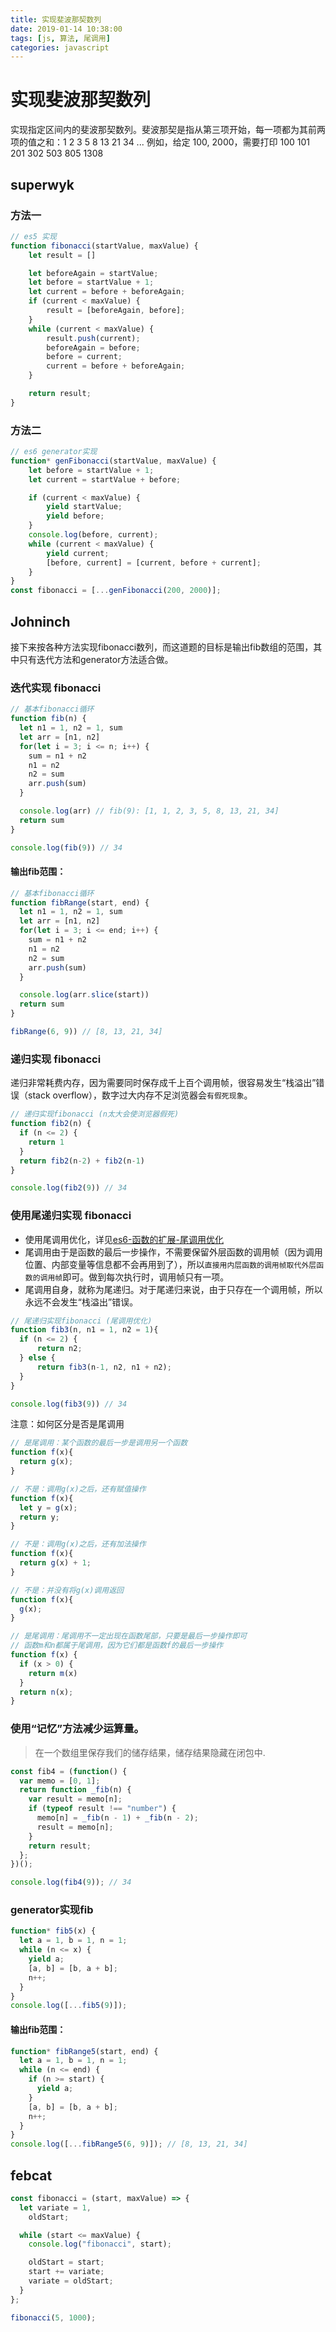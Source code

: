 ```yaml
---
title: 实现斐波那契数列
date: 2019-01-14 10:38:00
tags: [js, 算法, 尾调用]
categories: javascript
---
```


# 实现斐波那契数列

实现指定区间内的斐波那契数列。斐波那契是指从第三项开始，每一项都为其前两项的值之和：1 2 3 5 8 13 21 34 ...
例如，给定 100, 2000，需要打印 100 101 201 302 503 805 1308

## superwyk
### 方法一
```js
// es5 实现
function fibonacci(startValue, maxValue) {
    let result = []

    let beforeAgain = startValue;
    let before = startValue + 1;
    let current = before + beforeAgain;
    if (current < maxValue) {
        result = [beforeAgain, before];
    }
    while (current < maxValue) {
        result.push(current);
        beforeAgain = before;
        before = current;
        current = before + beforeAgain;
    }

    return result;
}
```

### 方法二
```js
// es6 generator实现
function* genFibonacci(startValue, maxValue) {
    let before = startValue + 1;
    let current = startValue + before;

    if (current < maxValue) {
        yield startValue;
        yield before;
    }
    console.log(before, current);
    while (current < maxValue) {
        yield current;
        [before, current] = [current, before + current];
    }
}
const fibonacci = [...genFibonacci(200, 2000)];
```

## Johninch

接下来按各种方法实现fibonacci数列，而这道题的目标是输出fib数组的范围，其中只有迭代方法和generator方法适合做。

### 迭代实现 fibonacci
```js
// 基本fibonacci循环
function fib(n) {
  let n1 = 1, n2 = 1, sum
  let arr = [n1, n2]
  for(let i = 3; i <= n; i++) {
    sum = n1 + n2
    n1 = n2
    n2 = sum
    arr.push(sum)
  }

  console.log(arr) // fib(9): [1, 1, 2, 3, 5, 8, 13, 21, 34]
  return sum
}

console.log(fib(9)) // 34
```
#### 输出fib范围：
```js
// 基本fibonacci循环
function fibRange(start, end) {
  let n1 = 1, n2 = 1, sum
  let arr = [n1, n2]
  for(let i = 3; i <= end; i++) {
    sum = n1 + n2
    n1 = n2
    n2 = sum
    arr.push(sum)
  }

  console.log(arr.slice(start))
  return sum
}

fibRange(6, 9)) // [8, 13, 21, 34]
```


### 递归实现 fibonacci
递归非常耗费内存，因为需要同时保存成千上百个调用帧，很容易发生“栈溢出”错误（stack overflow），数字过大内存不足浏览器会`有假死现象`。
```js
// 递归实现fibonacci (n太大会使浏览器假死)
function fib2(n) {
  if (n <= 2) {
    return 1
  }
  return fib2(n-2) + fib2(n-1)
}

console.log(fib2(9)) // 34
```

### 使用尾递归实现 fibonacci
- 使用尾调用优化，详见[es6-函数的扩展-尾调用优化](http://es6.ruanyifeng.com/?search=%E5%B0%BE%E8%B0%83%E7%94%A8&x=0&y=0#docs/function#%E5%B0%BE%E8%B0%83%E7%94%A8%E4%BC%98%E5%8C%96)
- 尾调用由于是函数的最后一步操作，不需要保留外层函数的调用帧（因为调用位置、内部变量等信息都不会再用到了），所以`直接用内层函数的调用帧取代外层函数的调用帧`即可。做到每次执行时，调用帧只有一项。
- 尾调用自身，就称为尾递归。对于尾递归来说，由于只存在一个调用帧，所以永远不会发生“栈溢出”错误。
```js
// 尾递归实现fibonacci (尾调用优化)
function fib3(n, n1 = 1, n2 = 1){
  if (n <= 2) {
      return n2;
  } else {
      return fib3(n-1, n2, n1 + n2);
  }
}

console.log(fib3(9)) // 34
```

注意：如何区分是否是尾调用
```js
// 是尾调用：某个函数的最后一步是调用另一个函数
function f(x){
  return g(x);
}

// 不是：调用g(x)之后，还有赋值操作
function f(x){
  let y = g(x);
  return y;
}

// 不是：调用g(x)之后，还有加法操作
function f(x){
  return g(x) + 1;
}

// 不是：并没有将g(x)调用返回
function f(x){
  g(x);
}

// 是尾调用：尾调用不一定出现在函数尾部，只要是最后一步操作即可
// 函数m和n都属于尾调用，因为它们都是函数f的最后一步操作
function f(x) {
  if (x > 0) {
    return m(x)
  }
  return n(x);
}
```

### 使用“记忆”方法减少运算量。
> 在一个数组里保存我们的储存结果，储存结果隐藏在闭包中.
```js
const fib4 = (function() {
  var memo = [0, 1];
  return function _fib(n) {
    var result = memo[n];
    if (typeof result !== "number") {
      memo[n] = _fib(n - 1) + _fib(n - 2);
      result = memo[n];
    }
    return result;
  };
})();

console.log(fib4(9)); // 34
```

### generator实现fib
```js
function* fib5(x) {
  let a = 1, b = 1, n = 1;
  while (n <= x) {
    yield a;
    [a, b] = [b, a + b];
    n++;
  }
}
console.log([...fib5(9)]);
```

#### 输出fib范围：
```js
function* fibRange5(start, end) {
  let a = 1, b = 1, n = 1;
  while (n <= end) {
    if (n >= start) {
      yield a;
    }
    [a, b] = [b, a + b];
    n++;
  }
}
console.log([...fibRange5(6, 9)]); // [8, 13, 21, 34]
```

## febcat
```js
const fibonacci = (start, maxValue) => {
  let variate = 1,
    oldStart;

  while (start <= maxValue) {
    console.log("fibonacci", start);

    oldStart = start;
    start += variate;
    variate = oldStart;
  }
};

fibonacci(5, 1000);
```

